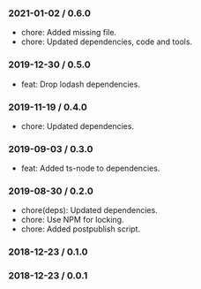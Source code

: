 ### 2021-01-02 / 0.6.0

- chore: Added missing file.
- chore: Updated dependencies, code and tools.

### 2019-12-30 / 0.5.0

- feat: Drop lodash dependencies.

### 2019-11-19 / 0.4.0

- chore: Updated dependencies.

### 2019-09-03 / 0.3.0

- feat: Added ts-node to dependencies.

### 2019-08-30 / 0.2.0

- chore(deps): Updated dependencies.
- chore: Use NPM for locking.
- chore: Added postpublish script.

### 2018-12-23 / 0.1.0


### 2018-12-23 / 0.0.1



